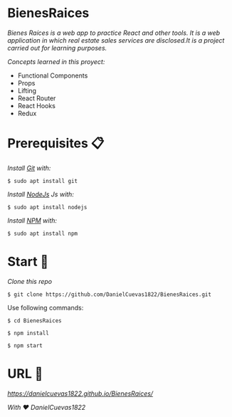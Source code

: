 # BienesRaices

_Bienes Raíces is a web app to practice React and other tools. It is a web application in which real estate sales services are disclosed.It is a project carried out for learning purposes._

_Concepts learned in this proyect:_

* Functional Components
* Props
* Lifting
* React Router
* React Hooks
* Redux

# Prerequisites 📋
_Install [Git](https://git-scm.com/) with:_
```
$ sudo apt install git
```

_Install [NodeJs](https://nodejs.org/en/) Js with:_
```
$ sudo apt install nodejs
```

_Install [NPM](https://www.npmjs.com/) with:_
```
$ sudo apt install npm
```
# Start 🚀

_Clone this repo_
```
$ git clone https://github.com/DanielCuevas1822/BienesRaices.git
```
Use following commands:
```
$ cd BienesRaices
```
```
$ npm install
```
```
$ npm start
```

# URL 📌

_https://danielcuevas1822.github.io/BienesRaices/_

_With ❤️ DanielCuevas1822_
